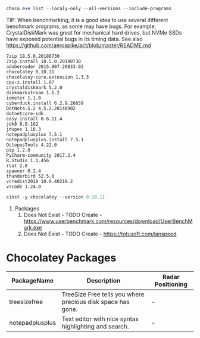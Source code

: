 ```powershell
choco.exe list --localy-only --all-versions --include-programs
```
TIP: When benchmarking, it is a good idea to use several different benchmark programs, as some may have bugs. For example, CrystalDiskMark was great for mechanical hard drives, but NVMe SSDs have exposed potential bugs in its timing data. See also https://github.com/aerospike/act/blob/master/README.md

    
    7zip 18.5.0.20180730
    7zip.install 18.5.0.20180730
    adobereader 2015.007.20033.02
    chocolatey 0.10.11
    chocolatey-core.extension 1.3.3
    cpu-z.install 1.87
    crystaldiskmark 5.2.0
    diskmarkstream 1.1.2
    iometer 1.1.0
    cyberduck.install 6.2.9.26659
    DotNet4.5.2 4.5.2.20140902
    dotnetcore-sdk
    easy.install 0.6.11.4
    jdk8 8.0.162
    jdupes 1.10.3
    notepadplusplus 7.5.1
    notepadplusplus.install 7.5.1
    OctopusTools 4.22.0
    pip 1.2.0
    PyCharm-community 2017.2.4
    R.Studio 1.1.456
    rsat 2.0
    spawner 0.2.4
    thunderbird 52.5.0
    vcredist2010 10.0.40219.2
    vscode 1.24.0
```powershell
cinst -y chocolatey --version 0.10.11
```


1. Packages
   1. Does Not Exist - TODO Create - https://www.userbenchmark.com/resources/download/UserBenchMark.exe
   2. Does Not Exist - TODO Create - https://totusoft.com/lanspeed
   
# Chocolatey Packages
| PackageName | Description | Radar Positioning |
| ----------- | ----------- | ----------------- |
| treesizefree | TreeSize Free tells you where precious disk space has gone. | - |
| notepadplusplus | Text editor with nice syntax highlighting and search. | - |
